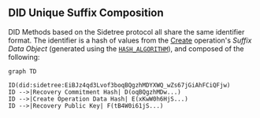 ## DID Unique Suffix Composition

DID Methods based on the Sidetree protocol all share the same identifier format. The identifier is a hash of values from the [Create](#create) operation's _Suffix Data Object_ (generated using the [`HASH_ALGORITHM`](#hash-algorithm)), and composed of the following:

```mermaid
graph TD

ID(did:sidetree:EiBJz4qd3Lvof3boqBQgzhMDYXWQ_wZs67jGiAhFCiQFjw)
ID -->|Recovery Commitment Hash| D(oqBQgzhMDw...)
ID -->|Create Operation Data Hash| E(xKwW0h6HjS...)
ID -->|Recovery Public Key| F(tB4W0i61jS...)
```